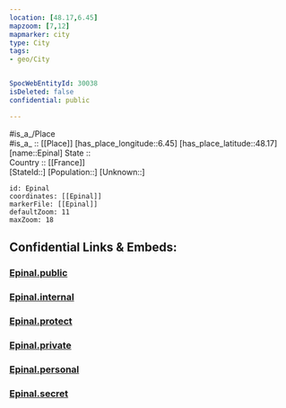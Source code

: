 ```yaml
---
location: [48.17,6.45] 
mapzoom: [7,12] 
mapmarker: city 
type: City
tags:
- geo/City


SpocWebEntityId: 30038
isDeleted: false
confidential: public

---
```

#is_a_/Place  
#is_a_ :: [[Place]] 
[has_place_longitude::6.45] 
[has_place_latitude::48.17] 
[name::Epinal] 
State ::  
Country :: [[France]]  
[StateId::] 
[Population::] 
[Unknown::] 


```leaflet
id: Epinal
coordinates: [[Epinal]] 
markerFile: [[Epinal]] 
defaultZoom: 11 
maxZoom: 18
```


## Confidential Links & Embeds: 

### [Epinal.public](/_public/\Earth\Continent\Europe\Europe~West\France\regions~France\Grand_Est\departments~Grand_Est\Vosges\communes~Vosges\Épinal\cities~ÉpinalEpinal.public.md) 

### [Epinal.internal](/_internal/\Earth\Continent\Europe\Europe~West\France\regions~France\Grand_Est\departments~Grand_Est\Vosges\communes~Vosges\Épinal\cities~ÉpinalEpinal.internal.md) 

### [Epinal.protect](/_protect/\Earth\Continent\Europe\Europe~West\France\regions~France\Grand_Est\departments~Grand_Est\Vosges\communes~Vosges\Épinal\cities~ÉpinalEpinal.protect.md) 

### [Epinal.private](/_private/\Earth\Continent\Europe\Europe~West\France\regions~France\Grand_Est\departments~Grand_Est\Vosges\communes~Vosges\Épinal\cities~ÉpinalEpinal.private.md) 

### [Epinal.personal](/_personal/\Earth\Continent\Europe\Europe~West\France\regions~France\Grand_Est\departments~Grand_Est\Vosges\communes~Vosges\Épinal\cities~ÉpinalEpinal.personal.md) 

### [Epinal.secret](/_secret/\Earth\Continent\Europe\Europe~West\France\regions~France\Grand_Est\departments~Grand_Est\Vosges\communes~Vosges\Épinal\cities~ÉpinalEpinal.secret.md)

